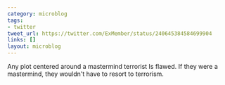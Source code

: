 ```yaml
---
category: microblog
tags:
- twitter
tweet_url: https://twitter.com/ExMember/status/240645384584699904
links: []
layout: microblog
---
```

Any plot centered around a mastermind terrorist Is flawed. If they were a mastermind, they wouldn't have to resort to terrorism.
